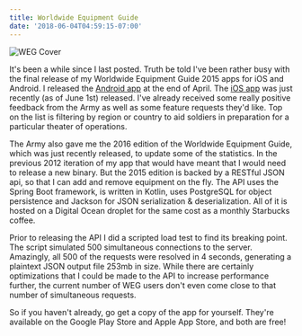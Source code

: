 ```yaml
---
title: Worldwide Equipment Guide
date: '2018-06-04T04:59:15-07:00'
---
```

![WEG Cover](/blog-v3/assets/cover.png)

It's been a while since I last posted.  Truth be told I've been rather busy with the final release of my Worldwide Equipment Guide 2015 apps for iOS and Android.  I released the [Android app](https://play.google.com/store/apps/details?id=com.jamesjmtaylor.weg2015) at the end of April.  The [iOS app](https://itunes.apple.com/us/app/worldwide-equipment-guide-2015/id1392413944?ls=1&mt=8) was just recently (as of June 1st) released.  I've already received some really positive feedback from the Army as well as some feature requests they'd like.  Top on the list is filtering by region or country to aid soldiers in preparation for a particular theater of operations. 

The Army also gave me the 2016 edition of the Worldwide Equipment Guide, which was just recently released, to update some of the statistics. In the previous 2012 iteration of my app that would have meant that I would need to release a new binary.  But the 2015 edition is backed by a RESTful JSON api, so that I can add and remove equipment on the fly.  The API uses the Spring Boot framework, is written in Kotlin, uses PostgreSQL for object persistence and Jackson for JSON serialization & deserialization.  All of it is hosted on a Digital Ocean droplet for the same cost as a monthly Starbucks coffee.  

Prior to releasing the API I did a scripted load test to find its breaking point.  The script simulated 500 simultaneous connections to the server. Amazingly, all 500 of the requests were resolved in 4 seconds, generating a plaintext JSON output file 253mb in size.   While there are certainly optimizations that I could be made to the API to increase performance further, the current number of WEG users don't even come close to that number of simultaneous requests.

So if you haven't already, go get a copy of the app for yourself.  They're available on the Google Play Store and Apple App Store, and both are free!
